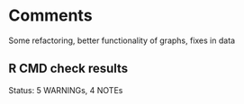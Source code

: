 # Comments

Some refactoring, better functionality of graphs, fixes in data

## R CMD check results

Status: 5 WARNINGs, 4 NOTEs



